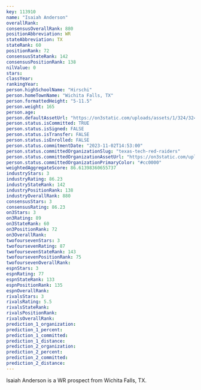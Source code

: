 ```yaml
---
key: 113910
name: "Isaiah Anderson"
overallRank: 
consensusOverallRank: 880
positionAbbreviation: WR
stateAbbreviation: TX
stateRank: 60
positionRank: 72
consensusStateRank: 142
consensusPositionRank: 138
nilValue: 0
stars: 
classYear: 
rankingYear: 
person.highSchoolName: "Hirschi"
person.homeTownName: "Wichita Falls, TX"
person.formattedHeight: "5-11.5"
person.weight: 165
person.age: 
person.defaultAssetUrl: "https://on3static.com/uploads/assets/1/324/324001.jpg"
person.status.isCommitted: TRUE
person.status.isSigned: FALSE
person.status.isTransfer: FALSE
person.status.isEnrolled: FALSE
person.status.commitmentDate: "2023-11-02T14:53:00"
person.status.committedOrganizationSlug: "texas-tech-red-raiders"
person.status.committedOrganizationAssetUrl: "https://on3static.com/uploads/assets/272/150/150272.svg"
person.status.committedOrganizationPrimaryColor: "#cc0000"
weightedAggregateScore: 86.61398360655737
industryStars: 3
industryRating: 86.23
industryStateRank: 142
industryPositionRank: 138
industryOverallRank: 880
consensusStars: 3
consensusRating: 86.23
on3Stars: 3
on3Rating: 89
on3StateRank: 60
on3PositionRank: 72
on3OverallRank: 
twofoursevenStars: 3
twofoursevenRating: 87
twofoursevenStateRank: 143
twofoursevenPositionRank: 75
twofoursevenOverallRank: 
espnStars: 3
espnRating: 77
espnStateRank: 133
espnPositionRank: 135
espnOverallRank: 
rivalsStars: 3
rivalsRating: 5.5
rivalsStateRank: 
rivalsPositionRank: 
rivalsOverallRank: 
prediction_1_organization: 
prediction_1_percent: 
prediction_1_committed: 
prediction_1_distance: 
prediction_2_organization: 
prediction_2_percent: 
prediction_2_committed: 
prediction_2_distance: 
---
```

Isaiah Anderson is a WR prospect from Wichita Falls, TX.